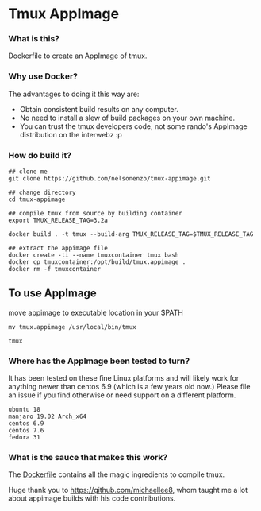 # Tmux AppImage

### What is this?
Dockerfile to create an AppImage of tmux.

### Why use Docker?
The advantages to doing it this way are:
- Obtain consistent build results on any computer.
- No need to install a slew of build packages on your own machine.
- You can trust the tmux developers code, not some rando's AppImage distribution on the interwebz :p

### How do build it?
```
## clone me
git clone https://github.com/nelsonenzo/tmux-appimage.git

## change directory
cd tmux-appimage

## compile tmux from source by building container
export TMUX_RELEASE_TAG=3.2a

docker build . -t tmux --build-arg TMUX_RELEASE_TAG=$TMUX_RELEASE_TAG 

## extract the appimage file
docker create -ti --name tmuxcontainer tmux bash
docker cp tmuxcontainer:/opt/build/tmux.appimage .
docker rm -f tmuxcontainer
```


## To use AppImage
move appimage to executable location in your $PATH
```
mv tmux.appimage /usr/local/bin/tmux

tmux
```

### Where has the AppImage been tested to turn?
It has been tested on these fine Linux platforms and will likely work for anything newer than centos 6.9 (which is a few years old now.) Please file an issue if you find otherwise or need support on a different platform.
```
ubuntu 18
manjaro 19.02 Arch_x64
centos 6.9
centos 7.6
fedora 31
```

### What is the sauce that makes this work?
The [Dockerfile](Dockerfile) contains all the magic ingredients to compile tmux.

Huge thank you to https://github.com/michaellee8, whom taught me a lot about appimage builds with his code contributions.
